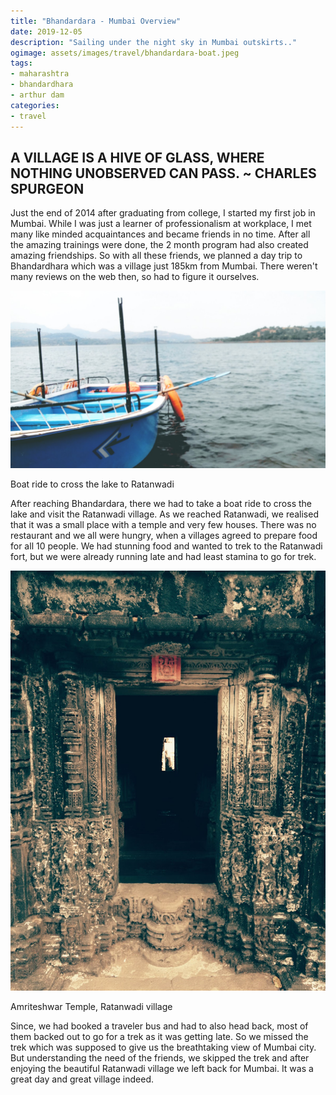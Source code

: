 ```yaml
---
title: "Bhandardara - Mumbai Overview"
date: 2019-12-05
description: "Sailing under the night sky in Mumbai outskirts.."
ogimage: assets/images/travel/bhandardara-boat.jpeg
tags: 
- maharashtra
- bhandardhara
- arthur dam
categories:
- travel
---
```


A VILLAGE IS A HIVE OF GLASS, WHERE NOTHING UNOBSERVED CAN PASS. ~ CHARLES SPURGEON
-----------------------------------------------------------------------------------

Just the end of 2014 after graduating from college, I started my first job in Mumbai. While I was just a learner of professionalism at workplace, I met many like minded acquaintances and became friends in no time. After all the amazing trainings were done, the 2 month program had also created amazing friendships. So with all these friends, we planned a day trip to Bhandardhara which was a village just 185km from Mumbai. There weren't many reviews on the web then, so had to figure it ourselves.

![bhandardara](assets/images/travel/bhandardara-boat.jpeg)

Boat ride to cross the lake to Ratanwadi
  
After reaching Bhandardara, there we had to take a boat ride to cross the lake and visit the Ratanwadi village. As we reached Ratanwadi, we realised that it was a small place with a temple and very few houses. There was no restaurant and we all were hungry, when a villages agreed to prepare food for all 10 people. We had stunning food and wanted to trek to the Ratanwadi fort, but we were already running late and had least stamina to go for trek.  
  

![ratanwadi](assets/images/travel/ratanwadi.jpeg)

Amriteshwar Temple, Ratanwadi village
  
Since, we had booked a traveler bus and had to also head back, most of them backed out to go for a trek as it was getting late. So we missed the trek which was supposed to give us the breathtaking view of Mumbai city. But understanding the need of the friends, we skipped the trek and after enjoying the beautiful Ratanwadi village we left back for Mumbai. It was a great day and great village indeed.